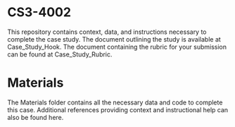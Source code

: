 # CS3-4002
This repository contains context, data, and instructions necessary to complete the case study. 
The document outlining the study is available at Case_Study_Hook. The document containing the rubric for your submission can be found at Case_Study_Rubric. 

# Materials  
The Materials folder contains all the necessary data and code to complete this case. Additional references providing context and instructional help can also be found here. 
